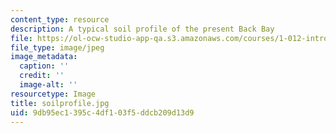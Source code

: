 ```yaml
---
content_type: resource
description: A typical soil profile of the present Back Bay
file: https://ol-ocw-studio-app-qa.s3.amazonaws.com/courses/1-012-introduction-to-civil-engineering-design-spring-2002/9db95ec1395c4df103f5ddcb209d13d9_soilprofile.jpg
file_type: image/jpeg
image_metadata:
  caption: ''
  credit: ''
  image-alt: ''
resourcetype: Image
title: soilprofile.jpg
uid: 9db95ec1-395c-4df1-03f5-ddcb209d13d9
---
```

